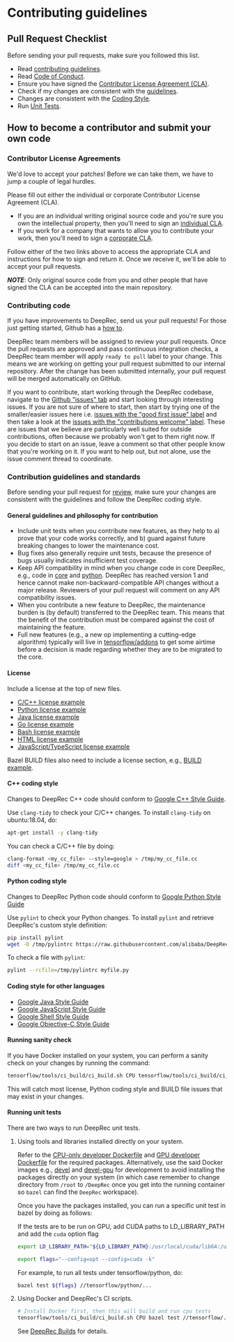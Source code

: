 # Contributing guidelines

## Pull Request Checklist

Before sending your pull requests, make sure you followed this list.

- Read [contributing guidelines](CONTRIBUTING.md).
- Read [Code of Conduct](CODE_OF_CONDUCT.md).
- Ensure you have signed the [Contributor License Agreement (CLA)](https://cla-assistant.io/alibaba/DeepRec).
- Check if my changes are consistent with the [guidelines](https://github.com/alibaba/DeepRec/blob/main/CONTRIBUTING.md#general-guidelines-and-philosophy-for-contribution).
- Changes are consistent with the [Coding Style](https://github.com/alibaba/DeepRec/blob/main/CONTRIBUTING.md#c-coding-style).
- Run [Unit Tests](https://github.com/alibaba/DeepRec/blob/main/CONTRIBUTING.md#running-unit-tests).

## How to become a contributor and submit your own code

### Contributor License Agreements

We'd love to accept your patches! Before we can take them, we have to jump a couple of legal hurdles.

Please fill out either the individual or corporate Contributor License Agreement (CLA).

  * If you are an individual writing original source code and you're sure you own the intellectual property, then you'll need to sign an [individual CLA](https://cla-assistant.io/alibaba/DeepRec).
  * If you work for a company that wants to allow you to contribute your work, then you'll need to sign a [corporate CLA](https://cla-assistant.io/alibaba/DeepRec).

Follow either of the two links above to access the appropriate CLA and instructions for how to sign and return it. Once we receive it, we'll be able to accept your pull requests.

***NOTE***: Only original source code from you and other people that have signed the CLA can be accepted into the main repository.

### Contributing code

If you have improvements to DeepRec, send us your pull requests! For those
just getting started, Github has a
[how to](https://help.github.com/articles/using-pull-requests/).

DeepRec team members will be assigned to review your pull requests. Once the
pull requests are approved and pass continuous integration checks, a DeepRec
team member will apply `ready to pull` label to your change. This means we are
working on getting your pull request submitted to our internal repository. After
the change has been submitted internally, your pull request will be merged
automatically on GitHub.

If you want to contribute, start working through the DeepRec codebase,
navigate to the
[Github "issues" tab](https://github.com/alibaba/DeepRec/issues) and start
looking through interesting issues. If you are not sure of where to start, then
start by trying one of the smaller/easier issues here i.e.
[issues with the "good first issue" label](https://github.com/alibaba/DeepRec/labels/good%20first%20issue)
and then take a look at the
[issues with the "contributions welcome" label](https://github.com/alibaba/DeepRec/labels/stat%3Acontributions%20welcome).
These are issues that we believe are particularly well suited for outside
contributions, often because we probably won't get to them right now. If you
decide to start on an issue, leave a comment so that other people know that
you're working on it. If you want to help out, but not alone, use the issue
comment thread to coordinate.

### Contribution guidelines and standards

Before sending your pull request for
[review](https://github.com/alibaba/DeepRec/pulls),
make sure your changes are consistent with the guidelines and follow the
DeepRec coding style.

#### General guidelines and philosophy for contribution

*   Include unit tests when you contribute new features, as they help to a)
    prove that your code works correctly, and b) guard against future breaking
    changes to lower the maintenance cost.
*   Bug fixes also generally require unit tests, because the presence of bugs
    usually indicates insufficient test coverage.
*   Keep API compatibility in mind when you change code in core DeepRec,
    e.g., code in
    [core](https://github.com/alibaba/DeepRec/tree/main/tensorflow/core)
    and
    [python](https://github.com/alibaba/DeepRec/tree/main/tensorflow/python).
    DeepRec has reached version 1 and hence cannot make
    non-backward-compatible API changes without a major release. Reviewers of
    your pull request will comment on any API compatibility issues.
*   When you contribute a new feature to DeepRec, the maintenance burden is
    (by default) transferred to the DeepRec team. This means that the benefit
    of the contribution must be compared against the cost of maintaining the
    feature.
*   Full new features (e.g., a new op implementing a cutting-edge algorithm)
    typically will live in
    [tensorflow/addons](https://github.com/tensorflow/addons) to get some
    airtime before a decision is made regarding whether they are to be migrated
    to the core.

#### License

Include a license at the top of new files.

* [C/C++ license example](https://github.com/alibaba/DeepRec/blob/main/tensorflow/core/framework/op.cc#L1)
* [Python license example](https://github.com/alibaba/DeepRec/blob/main/tensorflow/python/ops/nn.py#L1)
* [Java license example](https://github.com/alibaba/DeepRec/blob/main/tensorflow/java/src/main/java/org/tensorflow/Graph.java#L1)
* [Go license example](https://github.com/alibaba/DeepRec/blob/main/tensorflow/go/operation.go#L1)
* [Bash license example](https://github.com/alibaba/DeepRec/blob/main/tensorflow/tools/ci_build/ci_sanity.sh#L2)
* [HTML license example](https://github.com/tensorflow/tensorboard/blob/master/tensorboard/components/tf_backend/tf-backend.html#L2)
* [JavaScript/TypeScript license example](https://github.com/tensorflow/tensorboard/blob/master/tensorboard/components/tf_backend/backend.ts#L1)

Bazel BUILD files also need to include a license section, e.g.,
[BUILD example](https://github.com/alibaba/DeepRec/blob/main/tensorflow/core/BUILD#L61).

#### C++ coding style

Changes to DeepRec C++ code should conform to
[Google C++ Style Guide](https://google.github.io/styleguide/cppguide.html).

Use `clang-tidy` to check your C/C++ changes. To install `clang-tidy` on ubuntu:18.04, do:

```bash
apt-get install -y clang-tidy
```

You can check a C/C++ file by doing:


```bash
clang-format <my_cc_file> --style=google > /tmp/my_cc_file.cc
diff <my_cc_file> /tmp/my_cc_file.cc
```

#### Python coding style

Changes to DeepRec Python code should conform to
[Google Python Style Guide](https://github.com/google/styleguide/blob/gh-pages/pyguide.md)

Use `pylint` to check your Python changes. To install `pylint` and
retrieve DeepRec's custom style definition:

```bash
pip install pylint
wget -O /tmp/pylintrc https://raw.githubusercontent.com/alibaba/DeepRec/main/tensorflow/tools/ci_build/pylintrc
```

To check a file with `pylint`:

```bash
pylint --rcfile=/tmp/pylintrc myfile.py
```

#### Coding style for other languages

* [Google Java Style Guide](https://google.github.io/styleguide/javaguide.html)
* [Google JavaScript Style Guide](https://google.github.io/styleguide/jsguide.html)
* [Google Shell Style Guide](https://google.github.io/styleguide/shell.xml)
* [Google Objective-C Style Guide](https://google.github.io/styleguide/objcguide.html)

#### Running sanity check

If you have Docker installed on your system, you can perform a sanity check on
your changes by running the command:

```bash
tensorflow/tools/ci_build/ci_build.sh CPU tensorflow/tools/ci_build/ci_sanity.sh
```

This will catch most license, Python coding style and BUILD file issues that
may exist in your changes.

#### Running unit tests

There are two ways to run DeepRec unit tests.

1.  Using tools and libraries installed directly on your system.

    Refer to the
    [CPU-only developer Dockerfile](https://github.com/alibaba/DeepRec/blob/main/tensorflow/tools/dockerfiles/dockerfiles/devel-cpu.Dockerfile)
    and
    [GPU developer Dockerfile](https://github.com/alibaba/DeepRec/blob/main/tensorflow/tools/dockerfiles/dockerfiles/devel-gpu.Dockerfile)
    for the required packages. Alternatively, use the said
    Docker images e.g.,
    [devel](registry.cn-shanghai.aliyuncs.com/pai-dlc-share/deeprec-developer:deeprec-dev-cpu-py36-ubuntu18.04) and [devel-gpu](registry.cn-shanghai.aliyuncs.com/pai-dlc-share/deeprec-developer:deeprec-dev-gpu-py36-cu110-ubuntu18.04) for
    development to avoid installing the packages directly on your system (in
    which case remember to change directory from `/root` to `/DeepRec` once
    you get into the running container so `bazel` can find the `DeepRec`
    workspace).

    Once you have the packages installed, you can run a specific unit test in
    bazel by doing as follows:

    If the tests are to be run on GPU, add CUDA paths to LD_LIBRARY_PATH and add
    the `cuda` option flag

    ```bash
    export LD_LIBRARY_PATH="${LD_LIBRARY_PATH}:/usr/local/cuda/lib64:/usr/local/cuda/extras/CUPTI/lib64:$LD_LIBRARY_PATH"

    export flags="--config=opt --config=cuda -k"
    ```

    For example, to run all tests under tensorflow/python, do:

    ```bash
    bazel test ${flags} //tensorflow/python/...
    ```

2.  Using Docker and DeepRec's CI scripts.

    ```bash
    # Install Docker first, then this will build and run cpu tests
    tensorflow/tools/ci_build/ci_build.sh CPU bazel test //tensorflow/...
    ```

    See
    [DeepRec Builds](https://github.com/alibaba/DeepRec/tree/main/cibuild)
    for details.
